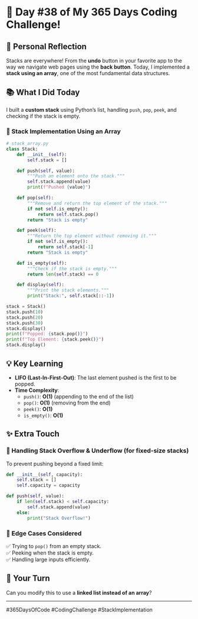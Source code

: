 # 🎯 Day #38 of My 365 Days Coding Challenge!  

## 💭 Personal Reflection  
Stacks are everywhere! From the **undo** button in your favorite app to the way we navigate web pages using the **back button**. Today, I implemented a **stack using an array**, one of the most fundamental data structures.  

## 📚 What I Did Today  
I built a **custom stack** using Python’s list, handling `push`, `pop`, `peek`, and checking if the stack is empty.  

### 🔹 Stack Implementation Using an Array  

```python
# stack_array.py
class Stack:
    def __init__(self):
        self.stack = []

    def push(self, value):
        """Push an element onto the stack."""
        self.stack.append(value)
        print(f"Pushed {value}")

    def pop(self):
        """Remove and return the top element of the stack."""
        if not self.is_empty():
            return self.stack.pop()
        return "Stack is empty"

    def peek(self):
        """Return the top element without removing it."""
        if not self.is_empty():
            return self.stack[-1]
        return "Stack is empty"

    def is_empty(self):
        """Check if the stack is empty."""
        return len(self.stack) == 0

    def display(self):
        """Print the stack elements."""
        print("Stack:", self.stack[::-1])

stack = Stack()
stack.push(10)
stack.push(20)
stack.push(30)
stack.display()
print(f"Popped: {stack.pop()}")
print(f"Top Element: {stack.peek()}")
stack.display()
```

## 💡 Key Learning  
- **LIFO (Last-In-First-Out)**: The last element pushed is the first to be popped.  
- **Time Complexity**:  
  - `push()`: **O(1)** (appending to the end of the list)  
  - `pop()`: **O(1)** (removing from the end)  
  - `peek()`: **O(1)**  
  - `is_empty()`: **O(1)**  

## ✨ Extra Touch  
### 🔹 Handling Stack Overflow & Underflow (for fixed-size stacks)  
To prevent pushing beyond a fixed limit:  

```python
def __init__(self, capacity):
    self.stack = []
    self.capacity = capacity

def push(self, value):
    if len(self.stack) < self.capacity:
        self.stack.append(value)
    else:
        print("Stack Overflow!")
```

### 🔹 Edge Cases Considered  
✅ Trying to `pop()` from an empty stack.  
✅ Peeking when the stack is empty.  
✅ Handling large inputs efficiently.  

## 🚀 Your Turn  
Can you modify this to use a **linked list instead of an array**?  

---

#365DaysOfCode #CodingChallenge #StackImplementation  